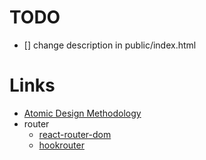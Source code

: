 # TODO

- [] change description in public/index.html

# Links

- [Atomic Design Methodology](https://atomicdesign.bradfrost.com/chapter-2/)
- router
  - [react-router-dom](https://reacttraining.com/react-router/web/guides/quick-start)
  - [hookrouter](https://github.com/Paratron/hookrouter#readme)
